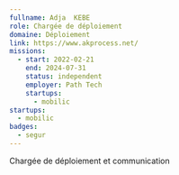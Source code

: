 ```yaml
---
fullname: Adja  KEBE
role: Chargée de déploiement
domaine: Déploiement
link: https://www.akprocess.net/
missions:
  - start: 2022-02-21
    end: 2024-07-31
    status: independent
    employer: Path Tech
    startups:
      - mobilic
startups:
  - mobilic
badges:
  - segur
---
```

Chargée de déploiement et communication